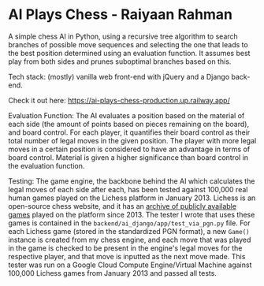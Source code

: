 # AI Plays Chess - Raiyaan Rahman

A simple chess AI in Python, using a recursive tree algorithm to search branches of possible move sequences and selecting the one that leads to the best position determined using an evaluation function. It assumes best play from both sides and prunes suboptimal branches based on this.

Tech stack: (mostly) vanilla web front-end with jQuery and a Django back-end.

Check it out here: https://ai-plays-chess-production.up.railway.app/

Evaluation Function: The AI evaluates a position based on the material of each side (the amount of points based on pieces remaining on the board), and board control. For each player, it quantifies their board control as their total number of legal moves in the given position. The player with more legal moves in a certain position is considered to have an advantage in terms of board control. Material is given a higher significance than board control in the evaluation function.

Testing: The game engine, the backbone behind the AI which calculates the legal moves of each side after each, has been tested against 100,000 real human games played on the Lichess platform in January 2013. Lichess is an open-source chess website, and it has an [archive of publicly available games](https://database.lichess.org/) played on the platform since 2013. The tester I wrote that uses these games is contained in the `backend/ai_django/app/test_via_pgn.py` file. For each Lichess game (stored in the standardized PGN format), a new `Game()` instance is created from my chess engine, and each move that was played in the game is checked to be present in the engine's legal moves for the respective player, and that move is inputted as the next move made. This tester was run on a Google Cloud Compute Engine/Virtual Machine against 100,000 Lichess games from January 2013 and passed all tests. 
